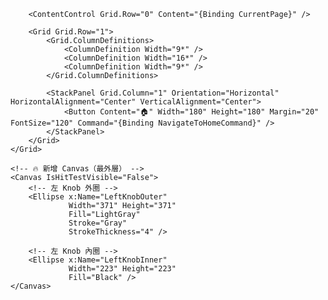 <Grid Width="2560" Height="1440" Background="#0F1A24">
    <!-- Grid 本體 (主畫面 + Dock) -->
    <Grid>
        <Grid.RowDefinitions>
            <RowDefinition Height="3*" />
            <RowDefinition Height="2*" />
        </Grid.RowDefinitions>

        <ContentControl Grid.Row="0" Content="{Binding CurrentPage}" />

        <Grid Grid.Row="1">
            <Grid.ColumnDefinitions>
                <ColumnDefinition Width="9*" />
                <ColumnDefinition Width="16*" />
                <ColumnDefinition Width="9*" />
            </Grid.ColumnDefinitions>

            <StackPanel Grid.Column="1" Orientation="Horizontal" HorizontalAlignment="Center" VerticalAlignment="Center">
                <Button Content="🏠" Width="180" Height="180" Margin="20" FontSize="120" Command="{Binding NavigateToHomeCommand}" />
            </StackPanel>
        </Grid>
    </Grid>

    <!-- 🔥 新增 Canvas（最外層） -->
    <Canvas IsHitTestVisible="False">
        <!-- 左 Knob 外圈 -->
        <Ellipse x:Name="LeftKnobOuter"
                 Width="371" Height="371"
                 Fill="LightGray"
                 Stroke="Gray"
                 StrokeThickness="4" />

        <!-- 左 Knob 內圈 -->
        <Ellipse x:Name="LeftKnobInner"
                 Width="223" Height="223"
                 Fill="Black" />
    </Canvas>
</Grid>